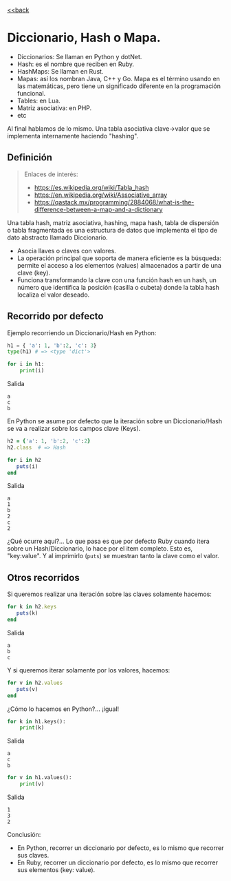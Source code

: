 [<<back](README.md)

# Diccionario, Hash o Mapa.

* Diccionarios: Se llaman en Python y dotNet.
* Hash: es el nombre que reciben en Ruby.
* HashMaps: Se llaman en Rust.
* Mapas: así los nombran Java, C++ y Go. Mapa es el término usando en las matemáticas, pero tiene un significado diferente en la programación funcional.
* Tables: en Lua.
* Matriz asociativa: en PHP.
* etc

Al final hablamos de lo mismo. Una tabla asociativa clave->valor que se implementa internamente haciendo "hashing".

## Definición

> Enlaces de interés:
> * https://es.wikipedia.org/wiki/Tabla_hash
> * https://en.wikipedia.org/wiki/Associative_array
> * https://qastack.mx/programming/2884068/what-is-the-difference-between-a-map-and-a-dictionary

Una tabla hash, matriz asociativa, hashing, mapa hash, tabla de dispersión o tabla fragmentada es una estructura de datos que implementa el tipo de dato abstracto llamado Diccionario.
* Asocia llaves o claves con valores.
* La operación principal que soporta de manera eficiente es la búsqueda: permite el acceso a los elementos (values) almacenados a partir de una clave (key).
* Funciona transformando la clave con una función hash en un hash, un número que identifica la posición (casilla o cubeta) donde la tabla hash localiza el valor deseado.

## Recorrido por defecto

Ejemplo recorriendo un Diccionario/Hash en Python:

```python
h1 = { 'a': 1, 'b':2, 'c': 3}
type(h1) # => <type 'dict'>

for i in h1:
    print(i)
```

Salida
```
a
c
b
```

En Python se asume por defecto que la iteración sobre un Diccionario/Hash se va a realizar sobre los campos clave (Keys).

```ruby
h2 = {'a': 1, 'b':2, 'c':2}
h2.class  # => Hash

for i in h2
   puts(i)
end
```

Salida

```
a
1                                       
b                                       
2                                       
c                                       
2                                       
```

¿Qué ocurre aquí?... Lo que pasa es que por defecto Ruby cuando itera sobre un Hash/Diccionario, lo hace por el item completo. Esto es, "key:value". Y al imprimirlo (`puts`) se muestran tanto la clave como el valor.

## Otros recorridos

Si queremos realizar una iteración sobre las claves solamente hacemos:

```ruby
for k in h2.keys
   puts(k)
end
```

Salida
```
a
b                                              
c     
```

Y si queremos iterar solamente por los valores, hacemos:

```ruby
for v in h2.values
   puts(v)
end
```

¿Cómo lo hacemos en Python?... ¡igual!

```python
for k in h1.keys():
    print(k)
```

Salida
```
a
c
b
```

```python
for v in h1.values():
    print(v)
```

Salida
```
1
3
2
```

Conclusión:
* En Python, recorrer un diccionario por defecto, es lo mismo que recorrer sus claves.
* En Ruby, recorrer un diccionario por defecto, es lo mismo que recorrer sus elementos (key: value).

